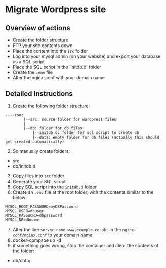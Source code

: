 # Migrate Wordpress site




## Overview of actions
- Create the folder structure
- FTP your site contents down 
- Place the content into the `src` folder
- Log into your mysql admin (on your website) and export your database as a SQL script
- Place the SQL script in the 'initdb.d' folder
- Create the `.env` file
- Alter the nginx-conf with your domain name

## Detailed Instructions
1. Create the following folder structure:
```
----root 
        |--src: source folder for wordpress files
        |
        |--db: folder for db files
            |--initdb.d: folder for sql script to create db
            |--data: empty folder for db files (actually this should get created automatically)

```
2. So manually create folders:
- src
- db/initdb.d

3. Copy files into `src` folder
4. Generate your SQL script
5. Copy SQL script into the `initdb.d` folder
6. Create an `.env` file at the root folder, with the contents similar to the below:
```
MYSQL_ROOT_PASSWORD=myDBPassword
MYSQL_USER=dbuser
MYSQL_PASSWORD=dbpassword
MYSQL_DB=dbname
```
7. Alter the line `server_name www.example.co.uk;` in the `nginx-conf/nginx.conf` to your domain name
8. docker-compsoe up -d
9. if something goes wrong, stop the container and clear the contents of the folder:
- db/data/
